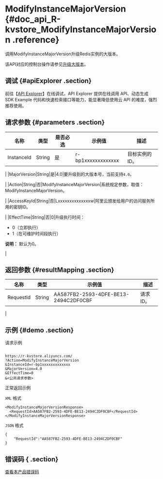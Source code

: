 # ModifyInstanceMajorVersion {#doc_api_R-kvstore_ModifyInstanceMajorVersion .reference}

调用ModifyInstanceMajorVersion升级Redis实例的大版本。

该API对应的控制台操作请参见[升级大版本](~~101764~~)。

## 调试 {#apiExplorer .section}

前往【[API Explorer](https://api.aliyun.com/#product=R-kvstore&api=ModifyInstanceMajorVersion)】在线调试，API Explorer 提供在线调用 API、动态生成 SDK Example 代码和快速检索接口等能力，能显著降低使用云 API 的难度，强烈推荐使用。

## 请求参数 {#parameters .section}

|名称|类型|是否必选|示例值|描述|
|--|--|----|---|--|
|InstanceId|String|是|r-bp1xxxxxxxxxxxxx|目标实例的ID。

 |
|MajorVersion|String|是|4.0|要升级到的大版本号，当前支持`4.0`。

 |
|Action|String|否|ModifyInstanceMajorVersion|系统规定参数，取值：ModifyInstanceMajorVersion。

 |
|AccessKeyId|String|否|Lxxxxxxxxxxxxxxw|阿里云颁发给用户的访问服务所用的密钥ID。

 |
|EffectTime|String|否|0|升级执行时间：

 -   0（立即执行）
-   1（在可维护时间段执行）

 **说明：** 默认为0。

 |

## 返回参数 {#resultMapping .section}

|名称|类型|示例值|描述|
|--|--|---|--|
|RequestId|String|AA587FB2-2593-4DFE-BE13-2494C2DF0CBF|请求ID。

 |

## 示例 {#demo .section}

请求示例

``` {#request_demo}

https://r-kvstore.aliyuncs.com/
?Action=ModifyInstanceMajorVersion
&InstanceId=r-bp1xxxxxxxxxxxxx
&MajorVersion=4.0
&EffectTime=0
&<公共请求参数>

```

正常返回示例

`XML` 格式

``` {#xml_return_success_demo}
<ModifyInstanceMajorVersionResponse>
  <RequestId>AA587FB2-2593-4DFE-BE13-2494C2DF0CBF</RequestId>
</ModifyInstanceMajorVersionResponse>

```

`JSON` 格式

``` {#json_return_success_demo}
{
	"RequestId":"AA587FB2-2593-4DFE-BE13-2494C2DF0CBF"
}
```

## 错误码 { .section}

[查看本产品错误码](https://error-center.aliyun.com/status/product/R-kvstore)

